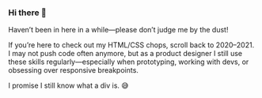 ### Hi there 👋

Haven’t been in here in a while—please don’t judge me by the dust!

If you’re here to check out my HTML/CSS chops, scroll back to 2020–2021. I may not push code often anymore, but as a product designer I still use these skills regularly—especially when prototyping, working with devs, or obsessing over responsive breakpoints.

I promise I still know what a div is. 😅


<!--
**zoerem/zoerem** is a ✨ _special_ ✨ repository because its `README.md` (this file) appears on your GitHub profile.

Here are some ideas to get you started:

- 👯 I’m looking to collaborate on ...
- 🤔 I’m looking for help with ...
- 💬 Ask me about ...
- 📫 How to reach me: ...
- 😄 Pronouns: ...
- ⚡ Fun fact: ...
-->
